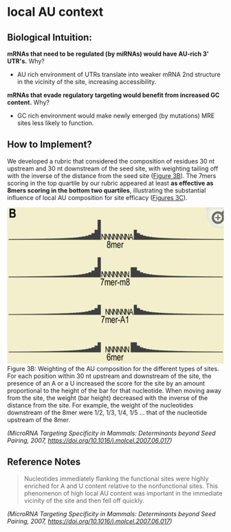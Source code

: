 # local AU context

## Biological Intuition:

**mRNAs that need to be regulated (by miRNAs) would have AU-rich 3' UTR's.**
Why?
- AU rich environment of UTRs translate into weaker mRNA 2nd structure in the vicinity of the site, increasing accessibility.

**mRNAs that evade regulatory targeting would benefit from increased GC content.**
Why?
- GC rich environment would make newly emerged (by mutations) MRE sites less likely to function.

## How to Implement?

We developed a rubric that considered the composition of residues 30 nt upstream and 30 nt downstream of the seed site, with weighting tailing off with the inverse of the distance from the seed site ([Figure 3B](https://www.ncbi.nlm.nih.gov/pmc/articles/PMC3800283/figure/F3/)). The 7mers scoring in the top quartile by our rubric appeared at least **as effective as 8mers scoring in the bottom two quartiles**, illustrating the substantial influence of local AU composition for site efficacy ([Figures 3C](https://www.ncbi.nlm.nih.gov/pmc/articles/PMC3800283/figure/F3/)).

![](../images/au_content.png)
Figure 3B: Weighting of the AU composition for the different types of sites. For each position within 30 nt upstream and downstream of the site, the presence of an A or a U increased the score for the site by an amount proportional to the height of the bar for that nucleotide. When moving away from the site, the weight (bar height) decreased with the inverse of the distance from the site. For example, the weight of the nucleotides downstream of the 8mer were 1/2, 1/3, 1/4, 1/5 … that of the nucleotide upstream of the 8mer.

*(MicroRNA Targeting Specificity in Mammals: Determinants beyond Seed Pairing, 2007, https://doi.org/10.1016/j.molcel.2007.06.017)*

## Reference Notes

>Nucleotides immediately flanking the functional sites were highly enriched for A and U content relative to the nonfunctional sites. This phenomenon of high local AU content was important in the immediate vicinity of the site and then fell off quickly.

*(MicroRNA Targeting Specificity in Mammals: Determinants beyond Seed Pairing, 2007, https://doi.org/10.1016/j.molcel.2007.06.017)*
